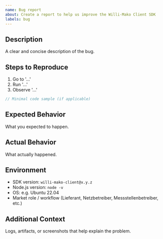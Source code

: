 ```yaml
---
name: Bug report
about: Create a report to help us improve the Willi-Mako Client SDK
labels: bug
---
```


## Description
A clear and concise description of the bug.

## Steps to Reproduce
1. Go to '...'
2. Run '...'
3. Observe '...'

```typescript
// Minimal code sample (if applicable)
```

## Expected Behavior
What you expected to happen.

## Actual Behavior
What actually happened.

## Environment
- SDK version: `willi-mako-client@x.y.z`
- Node.js version: `node -v`
- OS: e.g. Ubuntu 22.04
- Market role / workflow (Lieferant, Netzbetreiber, Messstellenbetreiber, etc.)

## Additional Context
Logs, artifacts, or screenshots that help explain the problem.
